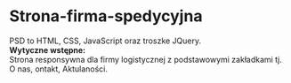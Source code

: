 # Strona-firma-spedycyjna
PSD to HTML, CSS, JavaScript oraz troszke JQuery. <br>
<b>Wytyczne wstępne:</b><br>
Strona responsywna dla firmy logistycznej z podstawowymi zakładkami tj. O nas, ontakt, Aktulaności.
